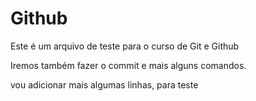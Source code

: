 # Github

Este é um arquivo de teste para o curso de Git e Github

Iremos também fazer o commit e mais alguns comandos.

vou adicionar mais algumas linhas, para teste 
